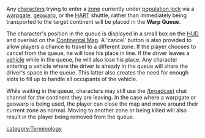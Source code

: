 Any [characters](Character.md) trying to enter a
[zone](Zone.md) currently under [population
lock](population_lock.md) via a [warpgate](Warpgate.md),
[geowarp](Geowarp.md), or the [HART](HART.md) shuttle,
rather than immediately being transported to the target continent will
be placed in the **Warp Queue**.

The character's position in the queue is displayed in a small box on the
[HUD](Heads-up_Display.md) and overlaid on the [Continental
Map](Continental_Map.md). A 'cancel' button is also provided to
allow players a chance to travel to a different zone. If the player
chooses to cancel from the queue, he will lose his place in line. If the
driver leaves a [vehicle](Vehicle.md) while in the queue, he
will also lose his place. Any character entering a vehicle where the
driver is already in the queue will share the driver's space in the
queue. This latter also creates the need for enough slots to fill up to
handle all occupants of the vehicle.

While waiting in the queue, characters may still use the
[/broadcast](In-Game_Commands.md) chat channel for the continent
they are leaving. In the case where a warpgate or geowarp is being used,
the player can close the map and move around their current zone as
normal. Moving to another zone or being killed will also result in the
player being removed from the queue.

[category:Terminology](category:Terminology.md)

